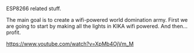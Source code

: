 ESP8266 related stuff.

The main goal is to create a wifi-powered world domination army. First we are going to start by making all the lights in KIKA wifi powered. And then... profit.

https://www.youtube.com/watch?v=XpMb4OjVm_M
